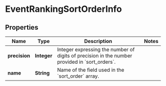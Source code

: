 # EventRankingSortOrderInfo

## Properties
Name | Type | Description | Notes
------------ | ------------- | ------------- | -------------
**precision** | **Integer** | Integer expressing the number of digits of precision in the number provided in &#x60;sort_orders&#x60;. | 
**name** | **String** | Name of the field used in the &#x60;sort_order&#x60; array. | 
